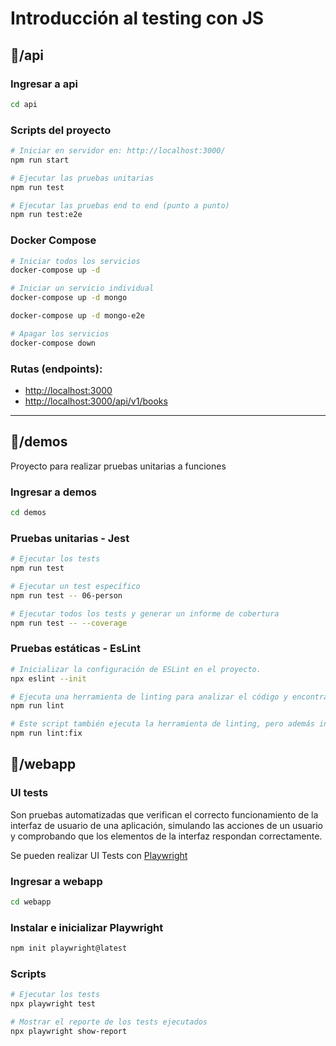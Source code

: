 # Introducción al testing con JS

## 📁/api

### Ingresar a api

```sh
cd api
```

### Scripts del proyecto

```sh
# Iniciar en servidor en: http://localhost:3000/
npm run start

# Ejecutar las pruebas unitarias
npm run test

# Ejecutar las pruebas end to end (punto a punto)
npm run test:e2e
```

### Docker Compose

```sh
# Iniciar todos los servicios
docker-compose up -d

# Iniciar un servicio individual
docker-compose up -d mongo

docker-compose up -d mongo-e2e

# Apagar los servicios
docker-compose down
```

### Rutas (endpoints):

- [http://localhost:3000](http://localhost:3000)
- [http://localhost:3000/api/v1/books](http://localhost:3000/api/v1/books)

---

## 📁/demos

Proyecto para realizar pruebas unitarias a funciones

### Ingresar a demos

```sh
cd demos
```

### Pruebas unitarias - Jest

```sh
# Ejecutar los tests
npm run test

# Ejecutar un test específico
npm run test -- 06-person

# Ejecutar todos los tests y generar un informe de cobertura
npm run test -- --coverage
```

### Pruebas estáticas - EsLint

```sh
# Inicializar la configuración de ESLint en el proyecto.
npx eslint --init

# Ejecuta una herramienta de linting para analizar el código y encontrar posibles errores o problemas de estilo
npm run lint

# Este script también ejecuta la herramienta de linting, pero además intenta corregir automáticamente los problemas encontrados
npm run lint:fix
```

## 📁/webapp

### UI tests

Son pruebas automatizadas que verifican el correcto funcionamiento de la interfaz de usuario de una aplicación, simulando las acciones de un usuario y comprobando que los elementos de la interfaz respondan correctamente.

Se pueden realizar UI Tests con [Playwright](https://playwright.dev/)

### Ingresar a webapp

```sh
cd webapp
```

### Instalar e inicializar Playwright

```sh
npm init playwright@latest
```

### Scripts

```sh
# Ejecutar los tests
npx playwright test

# Mostrar el reporte de los tests ejecutados
npx playwright show-report
```
